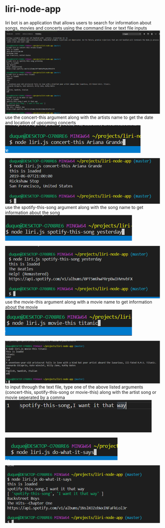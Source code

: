 # liri-node-app
liri bot is an application that allows users to search for information about songs, movies and concerts using the command line or text file inputs
![](liribot.png)
use the concert-this argument along with the artists name to get the date and location of upcoming concerts
![](liribot1.png)

![](liribot2.png)
<br>
use the spotify-this-song argument along with the song name to get information about the song
![](liribot3.png)

![](liribot4.png)
<br>
use the movie-this argument along with a movie name to get information about the movie
![](liribot5.png)

![](liribot6.png)
<br>
to input through the text file, type one of the above listed arguments (concert-this, spotify-this-song or movie-this) along with the artist song or movie seperated by a comma 
<br>
![](liribot9.png)

![](liribot7.png)

![](liribot8.png)
